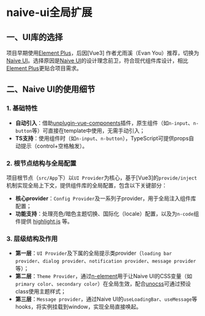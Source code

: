 # naive-ui全局扩展

## 一、UI库的选择
项目早期使用[Element Plus]，后因[Vue3] 作者尤雨溪（Evan You）推荐，切换为[Naive UI]。选择原因是[Naive UI]的设计理念前卫，符合现代组件库设计，相比[Element Plus]更贴合项目需求。

## 二、Naive UI的使用细节
### 1. 基础特性
- **自动引入**：借助[unplugin-vue-components]插件，原生组件（如`n-input`、`n-button`等）可直接在template中使用，无需手动引入；
- **TS支持**：使用组件时（如`n-input`、`n-button`），TypeScript可提供props自动提示（control+空格触发）。

### 2. 根节点结构与全局配置
项目根节点（`src/App`下）以`UI Provider`为核心，基于[Vue3]的`provide/inject`机制实现全局上下文，提供组件库的全局配置，包含以下关键部分：
- **核心provider**：`Config Provider`及一系列子provider，用于全局注入组件库配置；
- **功能支持**：处理亮色/暗色主题切换、国际化（locale）配置，以及为`n-code`组件提供 [highlight.js] 等。

### 3. 层级结构及作用
- **第一层**：`UI Provider`及下属的全局提示类provider（`loading bar provider`、`dialog provider`、`notification provider`、`message provider`等）；
- **第二层**：`Theme Provider`，通过[n-element]用于让Naive UI的CSS变量（如`primary color`、`secondary color`）在全局生效，配合[unocss]可通过预设class使用主题样式；
- **第三层**：`Message provider`，通过Naive UI的`useLoadingBar`、`useMessage`等hooks，将实例挂载到window，实现全局直接唤起。

[Element Plus]: https://element-plus.org/
[Naive UI]: https://www.naiveui.com/
[Vue]: https://vuejs.org/
[highlight.js]: https://highlightjs.org/
[unocss]: https://github.com/unocss/unocss
[unplugin-vue-components]: https://github.com/unplugin/unplugin-vue-components
[n-element]: https://www.naiveui.com/zh-CN/os-theme/components/element
